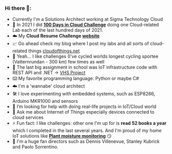 ### Hi there 👋:
- Currently I'm a Solutions Architect working at Sigma Technology Cloud
- 🔭 In 2021 I did **[100 Days in Cloud Challenge](https://github.com/CloudedThings/100-Days-in-Cloud)** doing one Cloud-related Lab each of the last hundred days of 2021.
- ☁️  My **Cloud Resume Challenge [website](https://profile.cloudofthings.net)**
- :chart_with_upwards_trend: Go ahead check my blog where I post my labs and all sorts of cloud-related things [cloudofthings.net](https://cloudofthings.net/)
- :facepunch: Yeah... I like challenges (I've cycled worlds longest cycling sportee (Vatternrundan - 300 km) few times as well
- 🌱 The last big assignment in school was IoT infrastructure code with REST API and .NET -> [VHS Project](https://github.com/CloudedThings/VHS)
- ⌨️ My favorite programming language: Python or maybe C#
- ☁️ I'm a 'wannabe' cloud architect
- 🛠️ I love experimenting with embedded systems, such as ESP8266, Arduino MKR1000 and sensors
- 🤔 I’m looking for help with doing real-life projects in IoT/Cloud world
- 💬 Ask me about Internet of Things especially devices connected to cloud services
- ⚡ Fun fact: I like challenges: other one I'm up for is **read 52 books a year** which I completed in the last several years. And I'm proud of my home IoT solutions like **[Plant moisture monitoring](https://github.com/CloudedThings/HighGrowMQTT)** 😏
- 🎥 I'm a huge fan directors such as Dennis Villenevue, Stanley Kubrick and Paolo Sorrentino.
